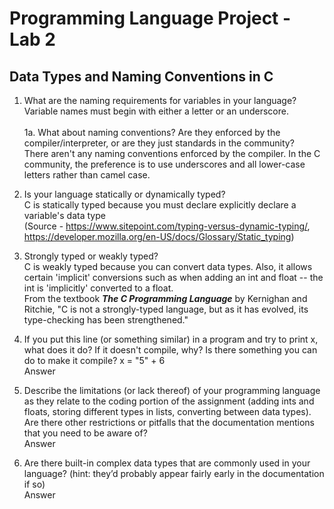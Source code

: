 # Programming Language Project - Lab 2

## Data Types and Naming Conventions in C

1) What are the naming requirements for variables in your language?
<br> Variable names must begin with either a letter or an underscore.
<br><br>1a. What about naming conventions? Are they enforced by the compiler/interpreter, or are they just standards in the community?
<br> There aren't any naming conventions enforced by the compiler. In the C community, the preference is to use underscores and all lower-case letters rather than camel case.

2) Is your language statically or dynamically typed?
<br> C is statically typed because you must declare explicitly declare a variable's data type 
<br>(Source - https://www.sitepoint.com/typing-versus-dynamic-typing/, https://developer.mozilla.org/en-US/docs/Glossary/Static_typing)

3) Strongly typed or weakly typed?
<br> C is weakly typed because you can convert data types. Also, it allows certain 'implicit' conversions such as when adding an int and float -- the int is 'implicitly' converted to a float. 
<br>From the textbook ***The C Programming Language*** by Kernighan and Ritchie, "C is not a strongly-typed language, but as it has evolved, its type-checking has been strengthened."

4) If you put this line (or something similar) in a program and try to print x, what does it do? If it doesn't compile, why? Is there something you can do to make it compile? x = "5" + 6
<br> Answer

5) Describe the limitations (or lack thereof) of your programming language as they relate to the coding portion of the assignment (adding ints and floats, storing different types in lists, converting between data types). Are there other restrictions or pitfalls that the documentation mentions that you need to be aware of?
<br> Answer

6) Are there built-in complex data types that are commonly used in your language? (hint: they’d probably appear fairly early in the documentation if so) 
<br> Answer